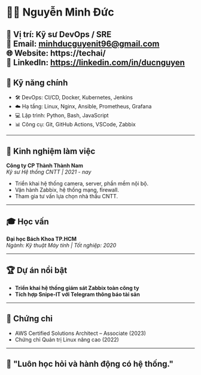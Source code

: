 # 👨‍💻 Nguyễn Minh Đức

📌 Vị trí: Kỹ sư DevOps / SRE  
📧 Email: minhducguyenit96@gmail.com  
🌐 Website: https://techai/  
🔗 LinkedIn: https://linkedin.com/in/ducnguyen
---

## 🧠 Kỹ năng chính
- 🛠 DevOps: CI/CD, Docker, Kubernetes, Jenkins
- ☁️ Hạ tầng: Linux, Nginx, Ansible, Prometheus, Grafana
- 💻 Lập trình: Python, Bash, JavaScript
- 📊 Công cụ: Git, GitHub Actions, VSCode, Zabbix

---

## 🏢 Kinh nghiệm làm việc

**Công ty CP Thành Thành Nam**  
*Kỹ sư Hệ thống CNTT | 2021 - nay*  
- Triển khai hệ thống camera, server, phần mềm nội bộ.
- Vận hành Zabbix, hệ thống mạng, firewall.
- Tham gia tư vấn lựa chọn nhà thầu CNTT.

---

## 🎓 Học vấn
**Đại học Bách Khoa TP.HCM**  
*Ngành: Kỹ thuật Máy tính | Tốt nghiệp: 2020*

---

## 🏆 Dự án nổi bật
- **Triển khai hệ thống giám sát Zabbix toàn công ty**
- **Tích hợp Snipe-IT với Telegram thông báo tài sản**

---

## 📎 Chứng chỉ
- AWS Certified Solutions Architect – Associate (2023)
- Chứng chỉ Quản trị Linux nâng cao (2022)

---

## 💬 "Luôn học hỏi và hành động có hệ thống."
